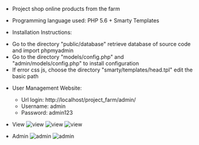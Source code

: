 * Project shop online products from the farm
* Programming language used: PHP 5.6 + Smarty Templates

* Installation Instructions:
 + Go to the directory "public/database" retrieve database of source code and import phpmyadmin
 + Go to the directory "models/config.php" and "admin/models/config.php" to install configuration
 + If error css js, choose the directory "smarty/templates/head.tpl" edit the basic path

* User Management Website: 
    + Url login: http://localhost/project_farm/admin/
    + Username: admin
    + Password: admin123
    
* View
![view](https://farm5.staticflickr.com/4644/27691050509_7eedfc0ecf_h.jpg)
![view](https://farm5.staticflickr.com/4641/38759830114_4ac90932f7_h.jpg)
![view](https://farm5.staticflickr.com/4637/27691050859_2d12f23908_h.jpg)

* Admin
![admin](https://farm5.staticflickr.com/4733/27691050849_6ad32da98a_h.jpg)
![admin](https://farm5.staticflickr.com/4732/27691051349_8adebc9e1a_h.jpg)
